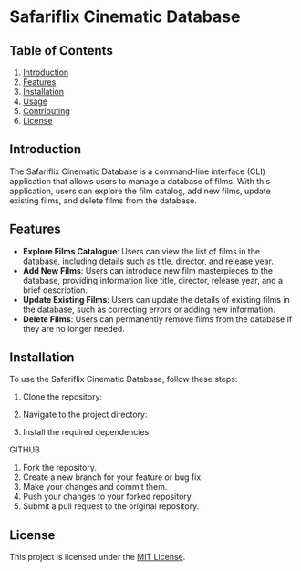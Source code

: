 # Safariflix Cinematic Database

## Table of Contents
1. [Introduction](#introduction)
2. [Features](#features)
3. [Installation](#installation)
4. [Usage](#usage)
5. [Contributing](#contributing)
6. [License](#license)

## Introduction
The Safariflix Cinematic Database is a command-line interface (CLI) application that allows users to manage a database of films. With this application, users can explore the film catalog, add new films, update existing films, and delete films from the database.

## Features
- **Explore Films Catalogue**: Users can view the list of films in the database, including details such as title, director, and release year.
- **Add New Films**: Users can introduce new film masterpieces to the database, providing information like title, director, release year, and a brief description.
- **Update Existing Films**: Users can update the details of existing films in the database, such as correcting errors or adding new information.
- **Delete Films**: Users can permanently remove films from the database if they are no longer needed.

## Installation
To use the Safariflix Cinematic Database, follow these steps:

1. Clone the repository:

2. Navigate to the project directory:

3. Install the required dependencies:

GITHUB
1. Fork the repository.
2. Create a new branch for your feature or bug fix.
3. Make your changes and commit them.
4. Push your changes to your forked repository.
5. Submit a pull request to the original repository.

## License
This project is licensed under the [MIT License](LICENSE).